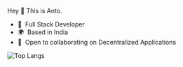 Hey 👋 This is Anto.
* 🧠  Full Stack Developer
* 🌍  Based in India
* 🤝  Open to collaborating on Decentralized Applications

![Top Langs](https://github-readme-stats.vercel.app/api/top-langs/?username=x-4nto&langs_count=5&layout=compact)
